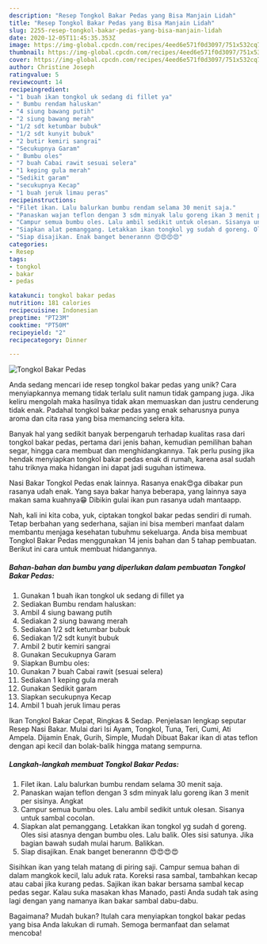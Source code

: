 ```yaml
---
description: "Resep Tongkol Bakar Pedas yang Bisa Manjain Lidah"
title: "Resep Tongkol Bakar Pedas yang Bisa Manjain Lidah"
slug: 2255-resep-tongkol-bakar-pedas-yang-bisa-manjain-lidah
date: 2020-12-05T11:45:35.353Z
image: https://img-global.cpcdn.com/recipes/4eed6e571f0d3097/751x532cq70/tongkol-bakar-pedas-foto-resep-utama.jpg
thumbnail: https://img-global.cpcdn.com/recipes/4eed6e571f0d3097/751x532cq70/tongkol-bakar-pedas-foto-resep-utama.jpg
cover: https://img-global.cpcdn.com/recipes/4eed6e571f0d3097/751x532cq70/tongkol-bakar-pedas-foto-resep-utama.jpg
author: Christine Joseph
ratingvalue: 5
reviewcount: 14
recipeingredient:
- "1 buah ikan tongkol uk sedang di fillet ya"
- " Bumbu rendam haluskan"
- "4 siung bawang putih"
- "2 siung bawang merah"
- "1/2 sdt ketumbar bubuk"
- "1/2 sdt kunyit bubuk"
- "2 butir kemiri sangrai"
- "Secukupnya Garam"
- " Bumbu oles"
- "7 buah Cabai rawit sesuai selera"
- "1 keping gula merah"
- "Sedikit garam"
- "secukupnya Kecap"
- "1 buah jeruk limau peras"
recipeinstructions:
- "Filet ikan. Lalu balurkan bumbu rendam selama 30 menit saja."
- "Panaskan wajan teflon dengan 3 sdm minyak lalu goreng ikan 3 menit per sisinya. Angkat"
- "Campur semua bumbu oles. Lalu ambil sedikit untuk olesan. Sisanya untuk sambal cocolan."
- "Siapkan alat pemanggang. Letakkan ikan tongkol yg sudah d goreng. Oles sisi atasnya dengan bumbu oles. Lalu balik. Oles sisi satunya. Jika bagian bawah sudah mulai harum. Balikkan."
- "Siap disajikan. Enak banget benerannn 😍😍😍😍"
categories:
- Resep
tags:
- tongkol
- bakar
- pedas

katakunci: tongkol bakar pedas 
nutrition: 181 calories
recipecuisine: Indonesian
preptime: "PT23M"
cooktime: "PT50M"
recipeyield: "2"
recipecategory: Dinner

---
```



![Tongkol Bakar Pedas](https://img-global.cpcdn.com/recipes/4eed6e571f0d3097/751x532cq70/tongkol-bakar-pedas-foto-resep-utama.jpg)

Anda sedang mencari ide resep tongkol bakar pedas yang unik? Cara menyiapkannya memang tidak terlalu sulit namun tidak gampang juga. Jika keliru mengolah maka hasilnya tidak akan memuaskan dan justru cenderung tidak enak. Padahal tongkol bakar pedas yang enak seharusnya punya aroma dan cita rasa yang bisa memancing selera kita.

Banyak hal yang sedikit banyak berpengaruh terhadap kualitas rasa dari tongkol bakar pedas, pertama dari jenis bahan, kemudian pemilihan bahan segar, hingga cara membuat dan menghidangkannya. Tak perlu pusing jika hendak menyiapkan tongkol bakar pedas enak di rumah, karena asal sudah tahu triknya maka hidangan ini dapat jadi suguhan istimewa.

Nasi Bakar Tongkol Pedas enak lainnya. Rasanya enak😍ga dibakar pun rasanya udah enak. Yang saya bakar hanya beberapa, yang lainnya saya makan sama kuahnya😁 Dibikin gulai ikan pun rasanya udah mantaapp.


Nah, kali ini kita coba, yuk, ciptakan tongkol bakar pedas sendiri di rumah. Tetap berbahan yang sederhana, sajian ini bisa memberi manfaat dalam membantu menjaga kesehatan tubuhmu sekeluarga. Anda bisa membuat Tongkol Bakar Pedas menggunakan 14 jenis bahan dan 5 tahap pembuatan. Berikut ini cara untuk membuat hidangannya.

<!--inarticleads1-->

##### Bahan-bahan dan bumbu yang diperlukan dalam pembuatan Tongkol Bakar Pedas:

1. Gunakan 1 buah ikan tongkol uk sedang di fillet ya
1. Sediakan  Bumbu rendam haluskan:
1. Ambil 4 siung bawang putih
1. Sediakan 2 siung bawang merah
1. Sediakan 1/2 sdt ketumbar bubuk
1. Sediakan 1/2 sdt kunyit bubuk
1. Ambil 2 butir kemiri sangrai
1. Gunakan Secukupnya Garam
1. Siapkan  Bumbu oles:
1. Gunakan 7 buah Cabai rawit (sesuai selera)
1. Sediakan 1 keping gula merah
1. Gunakan Sedikit garam
1. Siapkan secukupnya Kecap
1. Ambil 1 buah jeruk limau peras


Ikan Tongkol Bakar Cepat, Ringkas &amp; Sedap. Penjelasan lengkap seputar Resep Nasi Bakar. Mulai dari Isi Ayam, Tongkol, Tuna, Teri, Cumi, Ati Ampela. Dijamin Enak, Gurih, Simple, Mudah Dibuat Bakar ikan di atas teflon dengan api kecil dan bolak-balik hingga matang sempurna. 

<!--inarticleads2-->

##### Langkah-langkah membuat Tongkol Bakar Pedas:

1. Filet ikan. Lalu balurkan bumbu rendam selama 30 menit saja.
1. Panaskan wajan teflon dengan 3 sdm minyak lalu goreng ikan 3 menit per sisinya. Angkat
1. Campur semua bumbu oles. Lalu ambil sedikit untuk olesan. Sisanya untuk sambal cocolan.
1. Siapkan alat pemanggang. Letakkan ikan tongkol yg sudah d goreng. Oles sisi atasnya dengan bumbu oles. Lalu balik. Oles sisi satunya. Jika bagian bawah sudah mulai harum. Balikkan.
1. Siap disajikan. Enak banget benerannn 😍😍😍😍


Sisihkan ikan yang telah matang di piring saji. Campur semua bahan di dalam mangkok kecil, lalu aduk rata. Koreksi rasa sambal, tambahkan kecap atau cabai jika kurang pedas. Sajikan ikan bakar bersama sambal kecap pedas segar. Kalau suka masakan khas Manado, pasti Anda sudah tak asing lagi dengan yang namanya ikan bakar sambal dabu-dabu. 

Bagaimana? Mudah bukan? Itulah cara menyiapkan tongkol bakar pedas yang bisa Anda lakukan di rumah. Semoga bermanfaat dan selamat mencoba!
